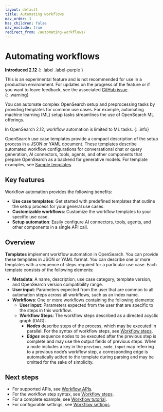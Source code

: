 ```yaml
---
layout: default
title: Automating workflows
nav_order: 1
has_children: false
nav_exclude: true
redirect_from: /automating-workflows/
---
```


# Automating workflows
**Introduced 2.12**
{: .label .label-purple }

This is an experimental feature and is not recommended for use in a production environment. For updates on the progress of the feature or if you want to leave feedback, see the associated [GitHub issue](https://github.com/opensearch-project/flow-framework/issues/475).    
{: .warning}

You can automate complex OpenSearch setup and preprocessing tasks by providing templates for common use cases. For example, automating machine learning (ML) setup tasks streamlines the use of OpenSearch ML offerings.

In OpenSearch 2.12, workflow automation is limited to ML tasks.
{: .info}

OpenSearch use case templates provide a compact description of the setup process in a JSON or YAML document. These templates describe automated workflow configurations for conversational chat or query generation, AI connectors, tools, agents, and other components that prepare OpenSearch as a backend for generative models. For template examples, see [Sample templates](https://github.com/opensearch-project/flow-framework/tree/main/sample-templates).

## Key features

Workflow automation provides the following benefits:

* **Use case templates**: Get started with predefined templates that outline the setup process for your general use cases.
* **Customizable workflows**: Customize the workflow templates to your specific use case.
* **Setup automation**: Easily configure AI connectors, tools, agents, and other components in a single API call.

## Overview

**Templates** implement workflow automation in OpenSearch. You can provide these templates in JSON or YAML format. You can describe one or more templates with a sequence of steps required for a particular use case. Each template consists of the following elements:

* **Metadata**: A name, description, use case category, template version, and OpenSearch version compatibility range.
* **User input**: Parameters expected from the user that are common to all automation steps across all workflows, such as an index name.
* **Workflows**: One or more workflows containing the following elements:
    * **User input**: Parameters expected from the user that are specific to the steps in this workflow.
    * **Workflow Steps**: The workflow steps described as a directed acyclic graph (DAG):  
        * ***Nodes*** describe steps of the process, which may be executed in parallel. For the syntax of workflow steps, see [Workflow steps]({{site.url}}{{site.baseurl}}/automating-workflows/workflow-steps/). 
        * ***Edges*** sequence nodes to be executed after the previous step is complete and may use the output fields of previous steps. When a node includes a key in the `previous_node_input` map referring to a previous node’s workflow step, a corresponding edge is automatically added to the template during parsing and may be omitted for the sake of simplicity.

## Next steps

- For supported APIs, see [Workflow APIs]({{site.url}}{{site.baseurl}}/automating-workflows/api/index/).
- For the workflow step syntax, see [Workflow steps]({{site.url}}{{site.baseurl}}/automating-workflows/workflow-steps/).  
- For a complete example, see [Workflow tutorial]({{site.url}}{{site.baseurl}}/automating-workflows/workflow-tutorial/).
- For configurable settings, see [Workflow settings]({{site.url}}{{site.baseurl}}/automating-workflows/workflow-settings/).
